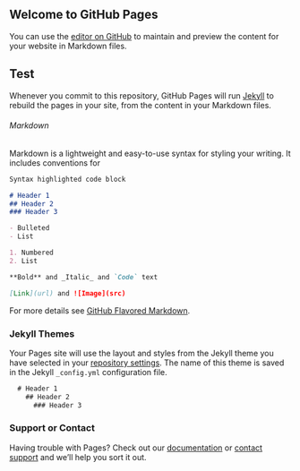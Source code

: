 ## Welcome to GitHub Pages

You can use the [editor on GitHub](https://github.com/PixyBird/pixybird.github.io/edit/master/index.md) to maintain and preview the content for your website in Markdown files.


## Test

Whenever you commit to this repository, GitHub Pages will run [Jekyll](https://jekyllrb.com/) to rebuild the pages in your site, from the content in your Markdown files.

###### Markdown

Markdown is a lightweight and easy-to-use syntax for styling your writing. It includes conventions for

```markdown
Syntax highlighted code block

# Header 1
## Header 2
### Header 3

- Bulleted
- List

1. Numbered
2. List

**Bold** and _Italic_ and `Code` text

[Link](url) and ![Image](src)
```

For more details see [GitHub Flavored Markdown](https://guides.github.com/features/mastering-markdown/).

### Jekyll Themes

Your Pages site will use the layout and styles from the Jekyll theme you have selected in your [repository settings](https://github.com/PixyBird/pixybird.github.io/settings). The name of this theme is saved in the Jekyll `_config.yml` configuration file.

```markdown
  # Header 1
    ## Header 2
      ### Header 3

```

### Support or Contact

Having trouble with Pages? Check out our [documentation](https://help.github.com/categories/github-pages-basics/) or [contact support](https://github.com/contact) and we’ll help you sort it out.
